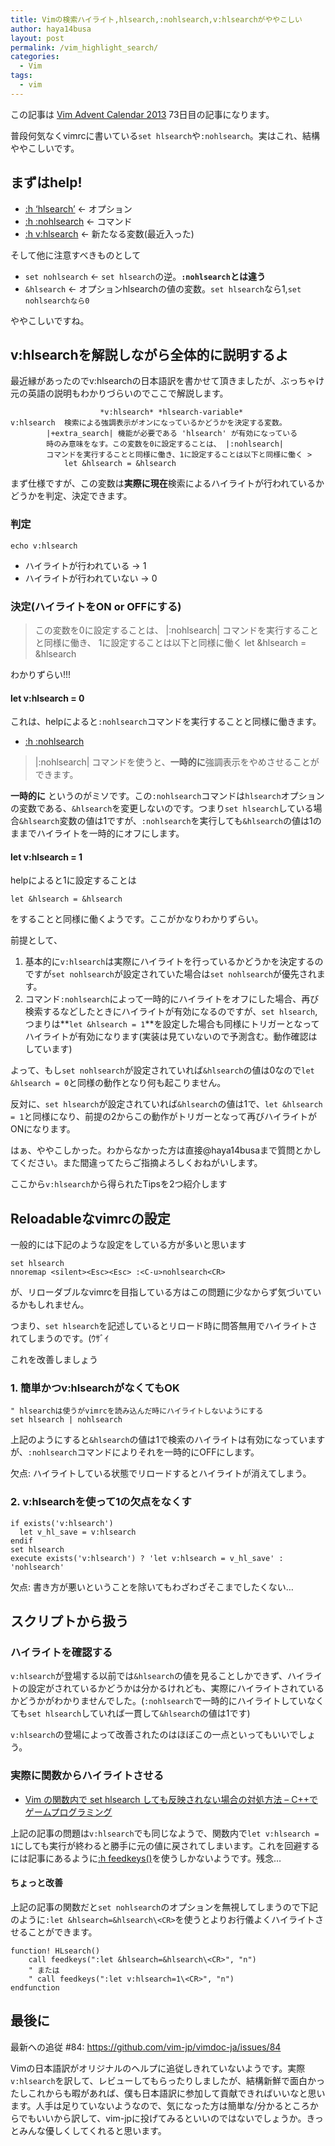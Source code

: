 ```yaml
---
title: Vimの検索ハイライト,hlsearch,:nohlsearch,v:hlsearchがややこしい
author: haya14busa
layout: post
permalink: /vim_highlight_search/
categories:
  - Vim
tags:
  - vim
---
```

この記事は [Vim Advent Calendar 2013][1] 73日目の記事になります。

普段何気なくvimrcに書いている`set hlsearch`や`:nohlsearch`。実はこれ、結構ややこしいです。

## まずはhelp!

*   [:h &#8216;hlsearch&#8217;][2] <- オプション
*   [:h :nohlsearch][3] <- コマンド
*   [:h v:hlsearch][4] <- 新たなる変数(最近入った)

そして他に注意すべきものとして

*   `set nohlsearch` <- `set hlsearch`の逆。**`:nohlsearch`とは違う**
*   `&hlsearch` <- オプションhlsearchの値の変数。`set hlsearch`なら1,`set nohlsearchなら0`

ややこしいですね。

## v:hlsearchを解説しながら全体的に説明するよ

最近縁があったのでv:hlsearchの日本語訳を書かせて頂きましたが、ぶっちゃけ元の英語の説明もわかりづらいのでここで解説します。

<noscript>
  <pre><code class="language- ">					*v:hlsearch* *hlsearch-variable*
v:hlsearch	検索による強調表示がオンになっているかどうかを決定する変数。
		|+extra_search| 機能が必要である 'hlsearch' が有効になっている
		時のみ意味をなす。この変数を0に設定することは、 |:nohlsearch|
		コマンドを実行することと同様に働き、1に設定することは以下と同様に働く &gt;
			let &hlsearch = &hlsearch</code></pre>
</noscript>

まず仕様ですが、この変数は**実際に現在**検索によるハイライトが行われているかどうかを判定、決定できます。

### 判定

`echo v:hlsearch`

*   ハイライトが行われている -> 1
*   ハイライトが行われていない -> 0

### 決定(ハイライトをON or OFFにする)

> この変数を0に設定することは、 |:nohlsearch| コマンドを実行することと同様に働き、 1に設定することは以下と同様に働く let &hlsearch = &hlsearch

わかりずらい!!!

#### let v:hlsearch = 0

これは、helpによると`:nohlsearch`コマンドを実行することと同様に働きます。

*   [:h :nohlsearch][3]

> |:nohlsearch| コマンドを使うと、**一時的に**強調表示をやめさせることができます。

**一時的に** というのがミソです。この`:nohlsearch`コマンドは`hlsearch`オプションの変数である、`&hlsearch`を変更しないのです。つまり`set hlsearch`している場合`&hlsearch`変数の値は1ですが、`:nohlsearch`を実行しても`&hlsearch`の値は1のままでハイライトを一時的にオフにします。

#### let v:hlsearch = 1

helpによると1に設定することは

`let &hlsearch = &hlsearch`

をすることと同様に働くようです。ここがかなりわかりずらい。

前提として、

1.  基本的に`v:hlsearch`は実際にハイライトを行っているかどうかを決定するのですが`set nohlsearch`が設定されていた場合は`set nohlsearch`が優先されます。
2.  コマンド`:nohlsearch`によって一時的にハイライトをオフにした場合、再び検索するなどしたときにハイライトが有効になるのですが、`set hlsearch`,つまりは**`let &hlsearch = 1`**を設定した場合も同様にトリガーとなってハイライトが有効になります(実装は見ていないので予測含む。動作確認はしています)

よって、もし`set nohlsearch`が設定されていれば`&hlsearch`の値は0なので`let &hlsearch = 0`と同様の動作となり何も起こりません。

反対に、`set hlsearch`が設定されていれば`&hlsearch`の値は1で、`let &hlsearch = 1`と同様になり、前提の2からこの動作がトリガーとなって再びハイライトがONになります。

はぁ、ややこしかった。わからなかった方は直接@haya14busaまで質問とかしてください。また間違ってたらご指摘よろしくおねがいします。

ここから`v:hlsearch`から得られたTipsを2つ紹介します

## Reloadableなvimrcの設定

一般的には下記のような設定をしている方が多いと思います

<noscript>
  <pre><code class="language- ">set hlsearch
nnoremap &lt;silent&gt;&lt;Esc&gt;&lt;Esc&gt; :&lt;C-u&gt;nohlsearch&lt;CR&gt;</code></pre>
</noscript>

が、リローダブルなvimrcを目指している方はこの問題に少なからず気づいているかもしれません。

つまり、`set hlsearch`を記述しているとリロード時に問答無用でハイライトされてしまうのです。(ｳｻﾞｲ

これを改善しましょう

### 1. 簡単かつv:hlsearchがなくてもOK

<noscript>
  <pre><code class="language- ">" hlsearchは使うがvimrcを読み込んだ時にハイライトしないようにする
set hlsearch | nohlsearch</code></pre>
</noscript>

上記のようにすると`&hlsearch`の値は1で検索のハイライトは有効になっていますが、`:nohlsearch`コマンドによりそれを一時的にOFFにします。

欠点: ハイライトしている状態でリロードするとハイライトが消えてしまう。

### 2. v:hlsearchを使って1の欠点をなくす

<noscript>
  <pre><code class="language- ">if exists('v:hlsearch')
  let v_hl_save = v:hlsearch
endif
set hlsearch
execute exists('v:hlsearch') ? 'let v:hlsearch = v_hl_save' : 'nohlsearch'</code></pre>
</noscript>

欠点: 書き方が悪いということを除いてもわざわざそこまでしたくない&#8230;

## スクリプトから扱う

### ハイライトを確認する

`v:hlsearch`が登場する以前では`&hlsearch`の値を見ることしかできず、ハイライトの設定がされているかどうかは分かるけれども、実際にハイライトされているかどうかがわかりませんでした。(`:nohlsearch`で一時的にハイライトしていなくても`set hlsearch`していれば一貫して`&hlsearch`の値は1です)

`v:hlsearch`の登場によって改善されたのはほぼこの一点といってもいいでしょう。

### 実際に関数からハイライトさせる

*   [Vim の関数内で set hlsearch しても反映されない場合の対処方法 &#8211; C++でゲームプログラミング][5]

上記の記事の問題は`v:hlsearch`でも同じなようで、関数内で`let v:hlsearch = 1`にしても実行が終わると勝手に元の値に戻されてしまいます。これを回避するには記事にあるように[:h feedkeys()][6]を使うしかないようです。残念&#8230;

#### ちょっと改善

上記の記事の関数だと`set nohlsearch`のオプションを無視してしまうので下記のように`:let &hlsearch=&hlsearch\<CR>`を使うとよりお行儀よくハイライトさせることができます。

<noscript>
  <pre><code class="language-viml viml">function! HLsearch()
    call feedkeys(":let &hlsearch=&hlsearch\&lt;CR&gt;", "n")
    " または
    " call feedkeys(":let v:hlsearch=1\&lt;CR&gt;", "n")
endfunction</code></pre>
</noscript>

## 最後に

最新への追従 #84: <https://github.com/vim-jp/vimdoc-ja/issues/84>

Vimの日本語訳がオリジナルのヘルプに追従しきれていないようです。実際`v:hlsearch`を訳して、レビューしてもらったりしましたが、結構新鮮で面白かったしこれからも暇があれば、僕も日本語訳に参加して貢献できればいいなと思います。人手は足りていないようなので、気になった方は簡単な/分かるところからでもいいから訳して、vim-jpに投げてみるといいのではないでしょうか。きっとみんな優しくしてくれると思います。

 [1]: http://atnd.org/events/45072
 [2]: http://vim-jp.org/vimdoc-ja/options.html#%27hlsearch%27
 [3]: http://vim-jp.org/vimdoc-ja/pattern.html#:nohlsearch
 [4]: http://vim-jp.org/vimdoc-ja/eval.html#v:hlsearch
 [5]: http://d.hatena.ne.jp/osyo-manga/20131021/1382346459
 [6]: http://vim-jp.org/vimdoc-ja/eval.html#feedkeys%28%29